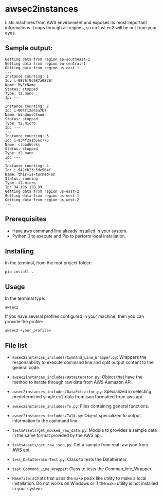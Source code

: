 # awsec2instances

Lists machines from AWS environment and exposes its most important informations.
Loops through all regions, so no lost ec2 will be out from your eyes.

## Sample output:

```
Getting data from region ap-southeast-2
Getting data from region eu-central-1
Getting data from region us-east-1
---
Instance counting: 1
Id: i-9876f9d987a9876f
Name: MyEcName
Status: stopped
Type: t2.nano
Ip: ---
---
Instance counting: 2
Id: i-004f12d45a7b7
Name: WindowsCloud
Status: stopped
Type: t2.micro
Ip: ---
---
Instance counting: 3
Id: i-834f2a1b56c775
Name: cloudWorks
Status: stopped
Type: t2.nano
Ip: ---
---
Instance counting: 4
Id: i-542fb23c5de564f
Name: this-is-turned-on
Status: running
Type: t2.micro
Ip: 34.196.128.99
Getting data from region us-east-2
Getting data from region us-west-1
Getting data from region us-west-2
---
```

## Prerequisites

* Have aws command line already installed in your system.
* Python 3 to execute and Pip to perform local installation.

## Installing

In the terminal, from the root project folder:

```
pip install .
```

## Usage

In the terminal type:
```
awsec2
```

If you have several profiles configured in your machine, then you can provide the profile:

```
awsec2 <your_profile>
```

## File list

* `awsec2instances_includes/Command_Line_Wrapper.py`: Wrappers the responsability to execute command line and split output content to the general code.

* `awsec2instances_includes/DataIterator.py`: Object that have the method to iterate through raw data from AWS Aamazon API.

* `awsec2instances_includes/DataExtractor.py`: Specialized in selecting predetermined single ec2 data from json formatted from aws api.

* `awsec2instances_includes/fn.py`: Files containing general functions.

* `awsec2instances_includes/Talk.py`: Object specialized to output information to the command line.

* `testsAssets/get_mocked_raw_data.py`: Module to provides a sample data in the same format provided by the AWS api.

* `testsAssets/get_raw_json.py`: Get a sample from real raw json from AWS api.

* `test_DataIteratorTest.py`: Class to tests the DataIterator.

* `test_Command_Line_Wrapper`: Class to tests the Comman_line_Wrapper.

* `Makefile`: scripts that uses the `make` posix like utility to make a local installation. Do not works on Windows or if the `make` utility is not installed in your system.
